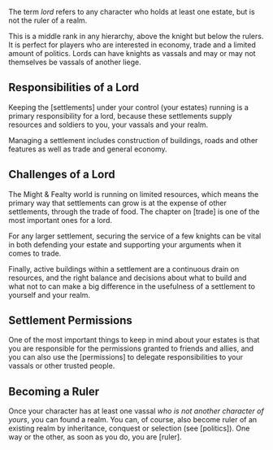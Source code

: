 The term *lord* refers to any character who holds at least one estate, but is not the ruler of a realm.

This is a middle rank in any hierarchy, above the knight but below the rulers. It is perfect for players who are interested in economy, trade and a limited amount of politics. Lords can have knights as vassals and may or may not themselves be vassals of another liege.


Responsibilities of a Lord
--------------------------
Keeping the [settlements] under your control (your estates) running is a primary responsibility for a lord, because these settlements supply resources and soldiers to you, your vassals and your realm.

Managing a settlement includes construction of buildings, roads and other features as well as trade and general economy.


Challenges of a Lord
--------------------
The Might & Fealty world is running on limited resources, which means the primary way that settlements can grow is at the expense of other settlements, through the trade of food. The chapter on [trade] is one of the most important ones for a lord.

For any larger settlement, securing the service of a few knights can be vital in both defending your estate and supporting your arguments when it comes to trade.

Finally, active buildings within a settlement are a continuous drain on resources, and the right balance and decisions about what to build and what not to can make a big difference in the usefulness of a settlement to yourself and your realm.


Settlement Permissions
----------------------
One of the most important things to keep in mind about your estates is that you are responsible for the permissions granted to friends and allies, and you can also use the [permissions] to delegate responsibilities to your vassals or other trusted people.


Becoming a Ruler
----------------
Once your character has at least one vassal *who is not another character of yours*, you can found a realm. You can, of course, also become ruler of an existing realm by inheritance, conquest or selection (see [politics]). One way or the other, as soon as you do, you are [ruler].
